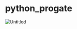 # python_progate

![Untitled](https://user-images.githubusercontent.com/68633699/153230519-c9478844-a5d0-4a10-90cb-05b84ce9b80a.png)
